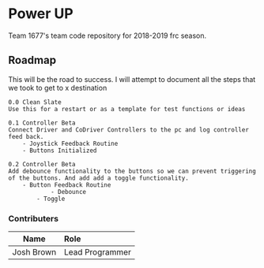 # Power UP
Team 1677's team code repository for 2018-2019 frc season.

## Roadmap
This will be the road to success. I will attempt to document all the steps that we took to get to x destination

```
0.0 Clean Slate
Use this for a restart or as a template for test functions or ideas

0.1 Controller Beta 
Connect Driver and CoDriver Controllers to the pc and log controller feed back.
	- Joystick Feedback Routine
	- Buttons Initialized
	
0.2 Controller Beta
Add debounce functionality to the buttons so we can prevent triggering of the buttons. And add add a toggle functionality.
	- Button Feedback Routine
        	- Debounce
		- Toggle

```

### Contributers
| Name        | Role             |
| :---------: | :--------------- |
| Josh Brown  | Lead Programmer  |
